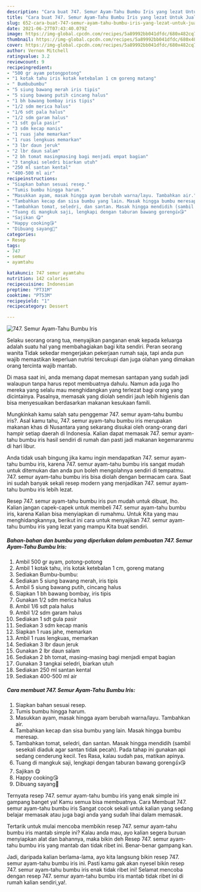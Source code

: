 ```yaml
---
description: "Cara buat 747. Semur Ayam-Tahu Bumbu Iris yang lezat Untuk Jualan"
title: "Cara buat 747. Semur Ayam-Tahu Bumbu Iris yang lezat Untuk Jualan"
slug: 652-cara-buat-747-semur-ayam-tahu-bumbu-iris-yang-lezat-untuk-jualan
date: 2021-06-27T07:43:40.079Z
image: https://img-global.cpcdn.com/recipes/5a89992bb041dfdc/680x482cq70/747-semur-ayam-tahu-bumbu-iris-foto-resep-utama.jpg
thumbnail: https://img-global.cpcdn.com/recipes/5a89992bb041dfdc/680x482cq70/747-semur-ayam-tahu-bumbu-iris-foto-resep-utama.jpg
cover: https://img-global.cpcdn.com/recipes/5a89992bb041dfdc/680x482cq70/747-semur-ayam-tahu-bumbu-iris-foto-resep-utama.jpg
author: Vernon Mitchell
ratingvalue: 3.2
reviewcount: 9
recipeingredient:
- "500 gr ayam potongpotong"
- "1 kotak tahu iris kotak ketebalan 1 cm goreng matang"
- " Bumbubumbu"
- "5 siung bawang merah iris tipis"
- "5 siung bawang putih cincang halus"
- "1 bh bawang bombay iris tipis"
- "1/2 sdm merica halus"
- "1/6 sdt pala halus"
- "1/2 sdm garam halus"
- "1 sdt gula pasir"
- "3 sdm kecap manis"
- "1 ruas jahe memarkan"
- "1 ruas lengkuas memarkan"
- "3 lbr daun jeruk"
- "2 lbr daun salam"
- "2 bh tomat masingmasing bagi menjadi empat bagian"
- "3 tangkai seledri biarkan utuh"
- "250 ml santan kental"
- "400-500 ml air"
recipeinstructions:
- "Siapkan bahan sesuai resep."
- "Tumis bumbu hingga harum."
- "Masukkan ayam, masak hingga ayam berubah warna/layu. Tambahkan air."
- "Tambahkan kecap dan sisa bumbu yang lain. Masak hingga bumbu meresap."
- "Tambahkan tomat, seledri, dan santan. Masak hingga mendidih (sambil sesekali diaduk agar santan tidak pecah). Pada tahap ini gunakan api sedang cenderung kecil. Tes Rasa, kalau sudah pas, matikan apinya."
- "Tuang di mangkuk saji, lengkapi dengan taburan bawang goreng👍😘"
- "Sajikan 😋"
- "Happy cooking😘"
- "Dibuang sayang🥰"
categories:
- Resep
tags:
- 747
- semur
- ayamtahu

katakunci: 747 semur ayamtahu 
nutrition: 142 calories
recipecuisine: Indonesian
preptime: "PT31M"
cooktime: "PT53M"
recipeyield: "1"
recipecategory: Dessert

---
```



![747. Semur Ayam-Tahu Bumbu Iris](https://img-global.cpcdn.com/recipes/5a89992bb041dfdc/680x482cq70/747-semur-ayam-tahu-bumbu-iris-foto-resep-utama.jpg)

Selaku seorang orang tua, menyajikan panganan enak kepada keluarga adalah suatu hal yang membahagiakan bagi kita sendiri. Peran seorang  wanita Tidak sekedar mengerjakan pekerjaan rumah saja, tapi anda pun wajib memastikan keperluan nutrisi tercukupi dan juga olahan yang dimakan orang tercinta wajib mantab.

Di masa  saat ini, anda memang dapat memesan santapan yang sudah jadi walaupun tanpa harus repot membuatnya dahulu. Namun ada juga lho mereka yang selalu mau menghidangkan yang terlezat bagi orang yang dicintainya. Pasalnya, memasak yang diolah sendiri jauh lebih higienis dan bisa menyesuaikan berdasarkan makanan kesukaan famili. 



Mungkinkah kamu salah satu penggemar 747. semur ayam-tahu bumbu iris?. Asal kamu tahu, 747. semur ayam-tahu bumbu iris merupakan makanan khas di Nusantara yang sekarang disukai oleh orang-orang dari hampir setiap daerah di Indonesia. Kalian dapat memasak 747. semur ayam-tahu bumbu iris hasil sendiri di rumah dan pasti jadi makanan kegemaranmu di hari libur.

Anda tidak usah bingung jika kamu ingin mendapatkan 747. semur ayam-tahu bumbu iris, karena 747. semur ayam-tahu bumbu iris sangat mudah untuk ditemukan dan anda pun boleh mengolahnya sendiri di tempatmu. 747. semur ayam-tahu bumbu iris bisa diolah dengan bermacam cara. Saat ini sudah banyak sekali resep modern yang menjadikan 747. semur ayam-tahu bumbu iris lebih lezat.

Resep 747. semur ayam-tahu bumbu iris pun mudah untuk dibuat, lho. Kalian jangan capek-capek untuk membeli 747. semur ayam-tahu bumbu iris, karena Kalian bisa menyiapkan di rumahmu. Untuk Kita yang mau menghidangkannya, berikut ini cara untuk menyajikan 747. semur ayam-tahu bumbu iris yang lezat yang mampu Kita buat sendiri.

<!--inarticleads1-->

##### Bahan-bahan dan bumbu yang diperlukan dalam pembuatan 747. Semur Ayam-Tahu Bumbu Iris:

1. Ambil 500 gr ayam, potong-potong
1. Ambil 1 kotak tahu, iris kotak ketebalan 1 cm, goreng matang
1. Sediakan  Bumbu-bumbu:
1. Sediakan 5 siung bawang merah, iris tipis
1. Ambil 5 siung bawang putih, cincang halus
1. Siapkan 1 bh bawang bombay, iris tipis
1. Gunakan 1/2 sdm merica halus
1. Ambil 1/6 sdt pala halus
1. Ambil 1/2 sdm garam halus
1. Sediakan 1 sdt gula pasir
1. Sediakan 3 sdm kecap manis
1. Siapkan 1 ruas jahe, memarkan
1. Ambil 1 ruas lengkuas, memarkan
1. Sediakan 3 lbr daun jeruk
1. Gunakan 2 lbr daun salam
1. Sediakan 2 bh tomat, masing-masing bagi menjadi empat bagian
1. Gunakan 3 tangkai seledri, biarkan utuh
1. Sediakan 250 ml santan kental
1. Sediakan 400-500 ml air




<!--inarticleads2-->

##### Cara membuat 747. Semur Ayam-Tahu Bumbu Iris:

1. Siapkan bahan sesuai resep.
1. Tumis bumbu hingga harum.
1. Masukkan ayam, masak hingga ayam berubah warna/layu. Tambahkan air.
1. Tambahkan kecap dan sisa bumbu yang lain. Masak hingga bumbu meresap.
1. Tambahkan tomat, seledri, dan santan. Masak hingga mendidih (sambil sesekali diaduk agar santan tidak pecah). Pada tahap ini gunakan api sedang cenderung kecil. Tes Rasa, kalau sudah pas, matikan apinya.
1. Tuang di mangkuk saji, lengkapi dengan taburan bawang goreng👍😘
1. Sajikan 😋
1. Happy cooking😘
1. Dibuang sayang🥰




Ternyata resep 747. semur ayam-tahu bumbu iris yang enak simple ini gampang banget ya! Kamu semua bisa membuatnya. Cara Membuat 747. semur ayam-tahu bumbu iris Sangat cocok sekali untuk kalian yang sedang belajar memasak atau juga bagi anda yang sudah lihai dalam memasak.

Tertarik untuk mulai mencoba membikin resep 747. semur ayam-tahu bumbu iris mantab simple ini? Kalau anda mau, ayo kalian segera buruan menyiapkan alat dan bahannya, maka bikin deh Resep 747. semur ayam-tahu bumbu iris yang mantab dan tidak ribet ini. Benar-benar gampang kan. 

Jadi, daripada kalian berlama-lama, ayo kita langsung bikin resep 747. semur ayam-tahu bumbu iris ini. Pasti kamu gak akan nyesel bikin resep 747. semur ayam-tahu bumbu iris enak tidak ribet ini! Selamat mencoba dengan resep 747. semur ayam-tahu bumbu iris mantab tidak ribet ini di rumah kalian sendiri,ya!.

